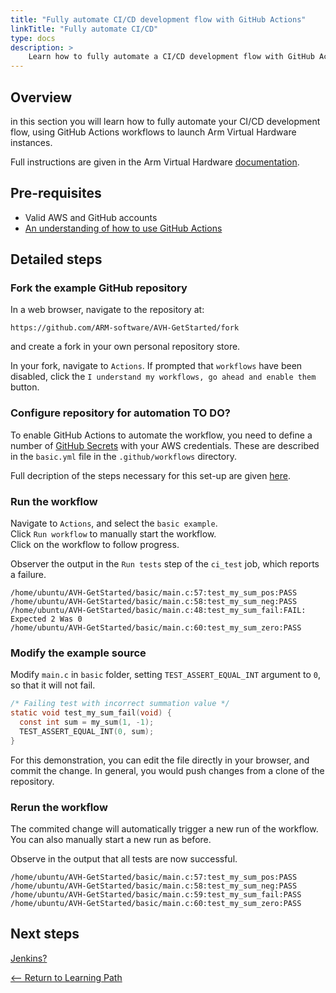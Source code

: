 ```yaml
---
title: "Fully automate CI/CD development flow with GitHub Actions"
linkTitle: "Fully automate CI/CD"
type: docs
description: >
    Learn how to fully automate a CI/CD development flow with GitHub Actions and AWS.
---
```

## Overview
in this section you will learn how to fully automate your CI/CD development flow, using GitHub Actions workflows to launch Arm Virtual Hardware instances.

Full instructions are given in the Arm Virtual Hardware [documentation](https://arm-software.github.io/AVH/main/examples/html/GetStarted.html).

## Pre-requisites

* Valid AWS and GitHub accounts
* [An understanding of how to use GitHub Actions](/iot/cicd/gh-mspeech)

## Detailed steps

### Fork the example GitHub repository

In a web browser, navigate to the repository at:
```console
https://github.com/ARM-software/AVH-GetStarted/fork
```
and create a fork in your own personal repository store.

In your fork, navigate to `Actions`. If prompted that `workflows` have been disabled, click the `I understand my workflows, go ahead and enable them` button.

### Configure repository for automation TO DO?

To enable GitHub Actions to automate the workflow, you need to define a number of [GitHub Secrets](https://docs.github.com/en/actions/security-guides/encrypted-secrets) with your AWS credentials. These are described in the `basic.yml` file in the `.github/workflows` directory.

Full decription of the steps necessary for this set-up are given [here](https://arm-software.github.io/AVH/main/examples/html/GetStarted.html#GS_SetupCI).

### Run the workflow

Navigate to `Actions`, and select the `basic example`.\
Click `Run workflow` to manually start the workflow.\
Click on the workflow to follow progress.

Observer the output in the `Run tests` step of the `ci_test` job, which reports a failure.
```
/home/ubuntu/AVH-GetStarted/basic/main.c:57:test_my_sum_pos:PASS
/home/ubuntu/AVH-GetStarted/basic/main.c:58:test_my_sum_neg:PASS
/home/ubuntu/AVH-GetStarted/basic/main.c:48:test_my_sum_fail:FAIL: Expected 2 Was 0
/home/ubuntu/AVH-GetStarted/basic/main.c:60:test_my_sum_zero:PASS
```
### Modify the example source

Modify `main.c` in `basic` folder, setting `TEST_ASSERT_EQUAL_INT` argument to `0`, so that it will not fail.
```C
/* Failing test with incorrect summation value */
static void test_my_sum_fail(void) {
  const int sum = my_sum(1, -1);
  TEST_ASSERT_EQUAL_INT(0, sum);
}
```
For this demonstration, you can edit the file directly in your browser, and commit the change. In general, you would push changes from a clone of the repository.

### Rerun the workflow

The commited change will automatically trigger a new run of the workflow. You can also manually start a new run as before.

Observe in the output that all tests are now successful.
```
/home/ubuntu/AVH-GetStarted/basic/main.c:57:test_my_sum_pos:PASS
/home/ubuntu/AVH-GetStarted/basic/main.c:58:test_my_sum_neg:PASS
/home/ubuntu/AVH-GetStarted/basic/main.c:59:test_my_sum_fail:PASS
/home/ubuntu/AVH-GetStarted/basic/main.c:60:test_my_sum_zero:PASS
```
## Next steps

[Jenkins?](/iot/cicd/jenkins)

[<-- Return to Learning Path](/iot/cicd/#sections)